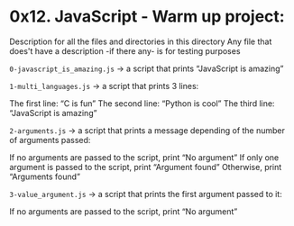 # 0x12. JavaScript - Warm up project:


Description for all the files and directories in this directory
Any file that does't have a description -if there any- is for testing purposes

`0-javascript_is_amazing.js` -> a script that prints “JavaScript is amazing”


`1-multi_languages.js` -> a script that prints 3 lines:

The first line: “C is fun”
The second line: “Python is cool”
The third line: “JavaScript is amazing”


`2-arguments.js` -> a script that prints a message depending of the number of arguments passed:

If no arguments are passed to the script, print “No argument”
If only one argument is passed to the script, print “Argument found”
Otherwise, print “Arguments found”


`3-value_argument.js` -> a script that prints the first argument passed to it:

If no arguments are passed to the script, print “No argument”

